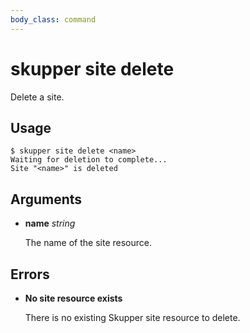 ```yaml
---
body_class: command
---
```


# skupper site delete

Delete a site.


## Usage

~~~ shell
$ skupper site delete <name>
Waiting for deletion to complete...
Site "<name>" is deleted
~~~

## Arguments

- **name** _string_

  The name of the site resource.
  

## Errors

- **No site resource exists**

  There is no existing Skupper site resource to delete.
  
